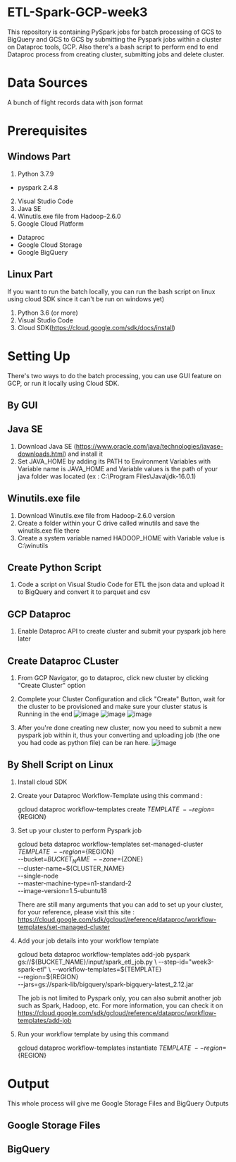 # ETL-Spark-GCP-week3
This repository is containing PySpark jobs for batch processing of GCS to BigQuery and GCS to GCS by submitting the Pyspark jobs within a cluster on Dataproc tools, GCP. Also there's a bash script to perform end to end Dataproc process from creating cluster, submitting jobs and delete cluster.

# Data Sources
A bunch of flight records data with json format

# Prerequisites
## Windows Part
1. Python 3.7.9
  - pyspark 2.4.8
2. Visual Studio Code
3. Java SE
4. Winutils.exe file from Hadoop-2.6.0
5. Google Cloud Platform
  - Dataproc
  - Google Cloud Storage
  - Google BigQuery
 
 ## Linux Part 
 If you want to run the batch locally, you can run the bash script on linux using cloud SDK since it can't be run on windows yet)
 1. Python 3.6 (or more)
 2. Visual Studio Code
 3. Cloud SDK(https://cloud.google.com/sdk/docs/install)

# Setting Up
There's two ways to do the batch processing, you can use GUI feature on GCP, or run it locally  using Cloud SDK.

## By GUI
## Java SE
1. Download Java SE (https://www.oracle.com/java/technologies/javase-downloads.html) and install it
2. Set JAVA_HOME by adding its PATH to Environment Variables with Variable name is JAVA_HOME and Variable values is the path of your java folder was located (ex : C:\Program Files\Java\jdk-16.0.1)

## Winutils.exe file
1. Download Winutils.exe file from Hadoop-2.6.0 version
2. Create a folder within your C drive called winutils and save the winutils.exe file there
3. Create a system variable named HADOOP_HOME with Variable value is C:\winutils

## Create Python Script
1. Code a script on Visual Studio Code for ETL the json data and upload it to BigQuery and convert it to parquet and csv

## GCP Dataproc 
1. Enable Dataproc API to create cluster and submit your pyspark job here later

## Create Dataproc CLuster
1. From GCP Navigator, go to dataproc, click new cluster by clicking "Create Cluster" option
2. Complete your Cluster Configuration and click "Create" Button, wait for the cluster to be provisioned and make sure your cluster status is Running in the end
  ![image](https://user-images.githubusercontent.com/59094767/125968200-0195d404-49d7-4158-bb58-2b92275a9de2.png)
  ![image](https://user-images.githubusercontent.com/59094767/125968297-cb203860-307c-4b98-9a4c-f5bfa5fdf71e.png)
  ![image](https://user-images.githubusercontent.com/59094767/125968392-b2a0e318-efd1-4ed4-a223-0bab04ca59ad.png)

4. After you're done creating new cluster, now you need to submit a new pyspark job within it, thus your converting and uploading job (the one you had code as python file) can be ran here.
  ![image](https://user-images.githubusercontent.com/59094767/125969728-ffe248b6-a07e-4ff1-a728-49f11f1f49f5.png)

## By Shell Script on Linux
1. Install cloud SDK
2. Create your Dataproc Workflow-Template using this command :

    gcloud dataproc workflow-templates create ${TEMPLATE}\
    --region=${REGION}
    
3. Set up your cluster to perform Pyspark job

    gcloud beta dataproc workflow-templates set-managed-cluster ${TEMPLATE} \
    --region=${REGION} \
    --bucket=${BUCKET_NAME} \
    --zone=${ZONE} \
    --cluster-name=${CLUSTER_NAME} \
    --single-node \
    --master-machine-type=n1-standard-2 \
    --image-version=1.5-ubuntu18
    
    There are still many arguments that you can add to set up your cluster, for your reference, please visit this site : 
    https://cloud.google.com/sdk/gcloud/reference/dataproc/workflow-templates/set-managed-cluster
    
 4. Add your job details into your workflow template

    gcloud beta dataproc workflow-templates add-job pyspark gs://${BUCKET_NAME}/input/spark_etl_job.py \
    --step-id="week3-spark-etl" \
    --workflow-templates=${TEMPLATE} \
    --region=${REGION} \
    --jars=gs://spark-lib/bigquery/spark-bigquery-latest_2.12.jar
    
    The job is not limited to Pyspark only, you can also submit another job such as Spark, Hadoop, etc.
    For more information, you can check it on https://cloud.google.com/sdk/gcloud/reference/dataproc/workflow-templates/add-job
 
 5. Run your workflow template by using this command
 
    gcloud dataproc workflow-templates instantiate ${TEMPLATE} \
    --region=${REGION}


# Output
This whole process will give me Google Storage Files and BigQuery Outputs

## Google Storage Files

## BigQuery
